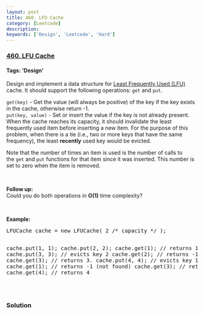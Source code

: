 ```yaml
---
layout: post
title: 460. LFU Cache
category: [Leetcode]
description: 
keywords: ['Design', 'Leetcode', 'Hard']
---
```

### [460. LFU Cache](https://leetcode.com/problems/lfu-cache)

#### Tags: 'Design'

<div class="content__u3I1 question-content__JfgR"><div><p>Design and implement a data structure for <a href="https://en.wikipedia.org/wiki/Least_frequently_used" target="_blank">Least Frequently Used (LFU)</a> cache. It should support the following operations: <code>get</code> and <code>put</code>.</p>
<p><code>get(key)</code> - Get the value (will always be positive) of the key if the key exists in the cache, otherwise return -1.<br/>
<code>put(key, value)</code> - Set or insert the value if the key is not already present. When the cache reaches its capacity, it should invalidate the least frequently used item before inserting a new item. For the purpose of this problem, when there is a tie (i.e., two or more keys that have the same frequency), the least <b>recently</b> used key would be evicted.</p>
<p>Note that the number of times an item is used is the number of calls to the <code>get</code> and <code>put</code> functions for that item since it was inserted. This number is set to zero when the item is removed.</p>
<p> </p>
<p><b>Follow up:</b><br/>
Could you do both operations in <b>O(1)</b> time complexity?</p>
<p> </p>
<p><b>Example:</b></p>
<pre>LFUCache cache = new LFUCache( 2 /* capacity */ );

cache.put(1, 1);
cache.put(2, 2);
cache.get(1);       // returns 1
cache.put(3, 3);    // evicts key 2
cache.get(2);       // returns -1 (not found)
cache.get(3);       // returns 3.
cache.put(4, 4);    // evicts key 1.
cache.get(1);       // returns -1 (not found)
cache.get(3);       // returns 3
cache.get(4);       // returns 4
</pre>
<p> </p>
</div></div>

### Solution
